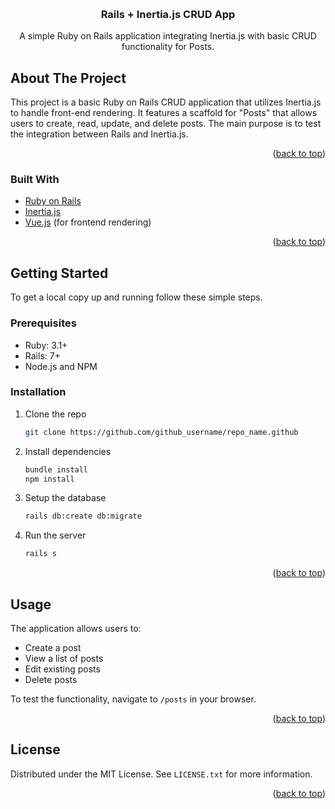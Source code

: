 <a id="readme-top"></a>

<!-- PROJECT LOGO -->
<br />
<div align="center">
  <h3 align="center">Rails + Inertia.js CRUD App</h3>

  <p align="center">
    A simple Ruby on Rails application integrating Inertia.js with basic CRUD functionality for Posts.
  </p>
</div>


<!-- ABOUT THE PROJECT -->
## About The Project

This project is a basic Ruby on Rails CRUD application that utilizes Inertia.js to handle front-end rendering. It features a scaffold for "Posts" that allows users to create, read, update, and delete posts. The main purpose is to test the integration between Rails and Inertia.js.

<p align="right">(<a href="#readme-top">back to top</a>)</p>

### Built With

* [Ruby on Rails](https://rubyonrails.org/)
* [Inertia.js](https://inertiajs.com/)
* [Vue.js](https://vuejs.org/) (for frontend rendering)

<p align="right">(<a href="#readme-top">back to top</a>)</p>

<!-- GETTING STARTED -->
## Getting Started

To get a local copy up and running follow these simple steps.

### Prerequisites

- Ruby: 3.1+
- Rails: 7+
- Node.js and NPM

### Installation

1. Clone the repo
   ```sh
   git clone https://github.com/github_username/repo_name.github
   ```
2. Install dependencies
   ```sh
   bundle install
   npm install
   ```
3. Setup the database
   ```sh
   rails db:create db:migrate
   ```
4. Run the server
   ```sh
   rails s
   ```

<p align="right">(<a href="#readme-top">back to top</a>)</p>

<!-- USAGE -->
## Usage

The application allows users to:
- Create a post
- View a list of posts
- Edit existing posts
- Delete posts

To test the functionality, navigate to `/posts` in your browser.

<p align="right">(<a href="#readme-top">back to top</a>)</p>

<!-- LICENSE -->
## License

Distributed under the MIT License. See `LICENSE.txt` for more information.

<p align="right">(<a href="#readme-top">back to top</a>)</p>
